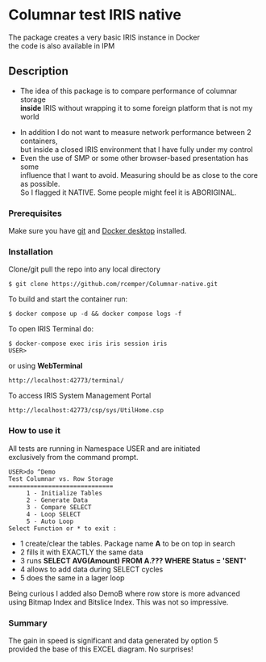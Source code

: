 # Columnar test IRIS native
The package creates a very basic IRIS instance in Docker    
the code is also available in IPM
## Description
+ The idea of this package is to compare performance of columnar storage   
**inside** IRIS without wrapping it to some foreign platform that is not my world 
* In addition I do not want to measure network performance between 2 containers,    
but inside a closed IRIS environment that I have fully under my control 
* Even the use of SMP or some other browser-based presentation has some     
influence that I want to avoid. Measuring should be as close to the core as possible.  
So I flagged it NATIVE. Some people might feel it is ABORIGINAL. 
### Prerequisites
Make sure you have [git](https://git-scm.com/book/en/v2/Getting-Started-Installing-Git) and [Docker desktop](https://www.docker.com/products/docker-desktop) installed.
### Installation
Clone/git pull the repo into any local directory
```
$ git clone https://github.com/rcemper/Columnar-native.git
```
To build and start the container run:
```
$ docker compose up -d && docker compose logs -f
```
To open IRIS Terminal do:
```
$ docker-compose exec iris iris session iris
USER>
```
or using **WebTerminal**
```
http://localhost:42773/terminal/
```
To access IRIS System Management Portal
```
http://localhost:42773/csp/sys/UtilHome.csp
```
### How to use it
All tests are running in Namespace USER and are initiated    
exclusively from the command prompt. 
```
USER>do ^Demo
Test Columnar vs. Row Storage
=============================
     1 - Initialize Tables
     2 - Generate Data
     3 - Compare SELECT
     4 - Loop SELECT
     5 - Auto Loop
Select Function or * to exit :
```
* 1 create/clear the tables. Package name **A** to be on top in search
* 2 fills it with EXACTLY the same data
* 3 runs **SELECT AVG(Amount) FROM A.??? WHERE Status = 'SENT'**
* 4 allows to add data during SELECT cycles
* 5 does the same in a lager loop
  
Being curious I added also DemoB where row store is more advanced   
using Bitmap Index and Bitslice Index. This was not so impressive.
### Summary
The gain in speed is significant and data generated by option 5    
provided the base of this EXCEL diagram. No surprises!
    
